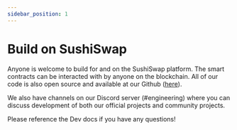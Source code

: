 ```yaml
---
sidebar_position: 1
---
```


# Build on SushiSwap

Anyone is welcome to build for and on the SushiSwap platform. The smart contracts can be interacted with by anyone on the blockchain. All of our code is also open source and available at our Github ([here](https://github.com/sushiswap)).

We also have channels on our Discord server (#engineering) where you can discuss development of both our official projects and community projects.

Please reference the Dev docs if you have any questions!
